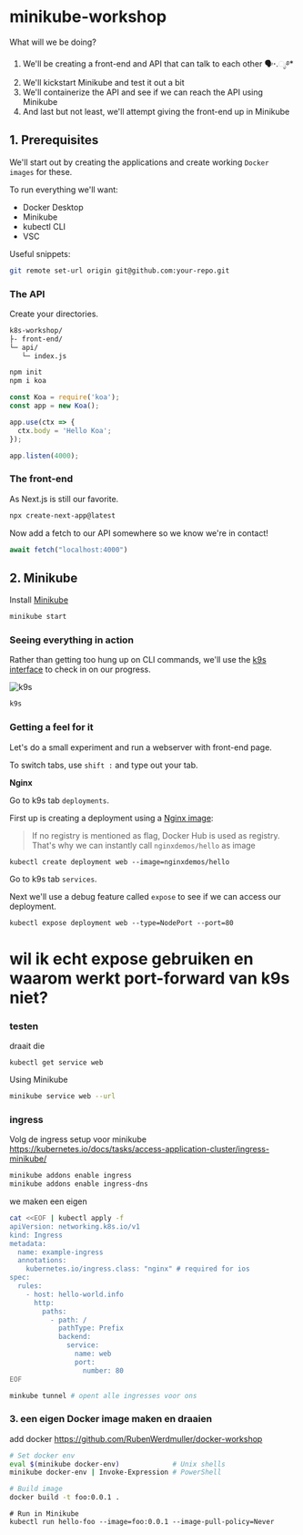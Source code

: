 # minikube-workshop

What will we be doing?

1. We'll be creating a front-end and API that can talk to each other 🗣⋆.ೃ࿔*
2. We'll kickstart Minikube and test it out a bit
3. We'll containerize the API and see if we can reach the API using Minikube
4. And last but not least, we'll attempt giving the front-end up in Minikube

## 1. Prerequisites

We'll start out by creating the applications and create working `Docker images` for these.

To run everything we'll want:

- Docker Desktop
- Minikube
- kubectl CLI
- VSC

Useful snippets:

```zsh
git remote set-url origin git@github.com:your-repo.git
```

### The API

Create your directories.

```sh
k8s-workshop/
├- front-end/
└─ api/
   └─ index.js
```

```zsh
npm init
npm i koa
```

```js
const Koa = require('koa');
const app = new Koa();

app.use(ctx => {
  ctx.body = 'Hello Koa';
});

app.listen(4000);
```

### The front-end

As Next.js is still our favorite.

```zsh
npx create-next-app@latest
```

Now add a fetch to our API somewhere so we know we're in contact!

```js
await fetch("localhost:4000")
```

<!-- https://github.com/neefrehman/manyworlds -->


## 2. Minikube

Install [Minikube](https://minikube.sigs.k8s.io/docs/start/)

```zsh
minikube start
```


### Seeing everything in action

Rather than getting too hung up on CLI commands, we'll use the [k9s interface](https://k9scli.io/) to check in on our progress.

![k9s](https://cdn-icons-png.flaticon.com/128/194/194279.png)

```zsh
k9s
```

### Getting a feel for it

Let's do a small experiment and run a webserver with front-end page.

To switch tabs, use `shift :` and type out your tab.

**Nginx**

Go to k9s tab `deployments`.

First up is creating a deployment using a [Nginx image](https://hub.docker.com/r/nginxdemos/hello):

> If no registry is mentioned as flag, Docker Hub is used as registry. That's why we can instantly call `nginxdemos/hello` as image

```
kubectl create deployment web --image=nginxdemos/hello
```

Go to k9s tab `services`.

Next we'll use a debug feature called `expose` to see if we can access our deployment.

```
kubectl expose deployment web --type=NodePort --port=80
```

# wil ik echt expose gebruiken en waarom werkt port-forward van k9s niet?

### testen 

draait die

```
kubectl get service web
```

Using Minikube

```sh
minikube service web --url
```


### ingress

Volg de ingress setup voor minikube
https://kubernetes.io/docs/tasks/access-application-cluster/ingress-minikube/

```zsh
minikube addons enable ingress
minikube addons enable ingress-dns
```

we maken een eigen 

```sh
cat <<EOF | kubectl apply -f 
apiVersion: networking.k8s.io/v1
kind: Ingress
metadata:
  name: example-ingress
  annotations:
    kubernetes.io/ingress.class: "nginx" # required for ios
spec:
  rules:
    - host: hello-world.info
      http:
        paths:
          - path: /
            pathType: Prefix
            backend:
              service:
                name: web
                port:
                  number: 80
EOF
```

```zsh
minkube tunnel # opent alle ingresses voor ons
```

### 3. een eigen Docker image maken en draaien

add docker
https://github.com/RubenWerdmuller/docker-workshop

```zsh
# Set docker env
eval $(minikube docker-env)             # Unix shells
minikube docker-env | Invoke-Expression # PowerShell

# Build image
docker build -t foo:0.0.1 .
```

```
# Run in Minikube
kubectl run hello-foo --image=foo:0.0.1 --image-pull-policy=Never
```
